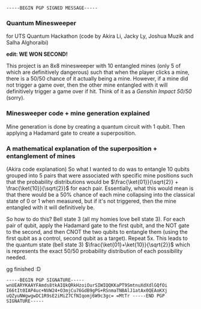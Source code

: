 
<code>-----BEGIN PGP SIGNED MESSAGE-----</code>

### Quantum Minesweeper
for UTS Quantum Hackathon
(code by Akira Li, Jacky Ly, Joshua Muzik and Salha Alghoraibi)

**edit: WE WON SECOND!**

This project is an 8x8 minesweeper with 10 entangled mines (only 5 of which are definitively dangerous) such that when the player clicks a mine, there is a 50/50 chance of it actually being a mine. However, if a mine did not trigger a game over, then the other mine entangled with it will definitively trigger a game over if hit. Think of it as a *Genshin Impact 50/50* (sorry).

### Minesweeper code + mine generation explained
Mine generation is done by creating a quantum circuit with 1 qubit. Then applying a Hadamard gate to create a superposition.

### A mathematical explanation of the superposition + entanglement of mines
(Akira code explanation)  So what I wanted to do was to entangle 10 qubits grouped into 5 pairs that were associated with specific mine positions such that the probability distributions would be $\frac{\ket{01}}{\sqrt{2}} + \frac{\ket{10}}{\sqrt{2}}$ for each pair. Essentially, what this would mean is that there would be a 50% chance of each mine collapsing into the classical state of 0 or 1 when measured, but if it's not triggered, then the mine entangled with it will definitively be.

So how to do this? Bell state 3 (all my homies love bell state 3).
For each pair of qubit, apply the Hadamard gate to the first qubit, and the NOT gate to the second, and then CNOT the two qubits to entangle them (using the first qubit as a control, second qubit as a target). Repeat 5x. This leads to the quantum state (bell state 3) $\frac{\ket{01}+\ket{10}}{\sqrt{2}}$ which is represents the exact 50/50 probability distribution of each possibility needed.

gg finished :D

<code>-----BEGIN PGP SIGNATURE-----
wnUEARYKAAYFAmds8tkAIQkQRkHzoiOurSIWIQQKKaPT9SmtnuXdXdlGQfOi
I66tIt0IAP4uc+NVW24+O3mjCu76GdB9gPG+RSnmaTNBAlJ1atAx0QEAoKXj
uQZyuNWgwgwDC1R9sE2iMiZ7CfNIqomj6W9c3gc=
=MtTr
-----END PGP SIGNATURE-----</code>

